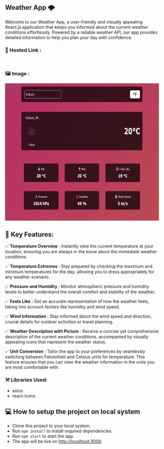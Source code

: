## Weather App 🌩
Welcome to our Weather App, a user-friendly and visually appealing React.js application that keeps you informed about the current weather conditions effortlessly. Powered by a reliable weather API, our app provides detailed information to help you plan your day with confidence.

### 🔗 Hosted Link : 
<br/>

### 🖼 Image :
<img src="./images/Wheather App.png"  width="650" height="450" >

##  🔑 Key Features:

✅ <b>Temperature Overview</b> : Instantly view the current temperature at your location, ensuring you are always in the know about the immediate weather conditions.

✅ <b>Temperature Extremes</b> : Stay prepared by checking the maximum and minimum temperatures for the day, allowing you to dress appropriately for any weather scenario.

✅ <b>Pressure and Humidity</b> : Monitor atmospheric pressure and humidity levels to better understand the overall comfort and stability of the weather.

✅ <b>Feels Like</b> : Get an accurate representation of how the weather feels, taking into account factors like humidity and wind speed.

✅ <b>Wind Information</b> : Stay informed about the wind speed and direction, crucial details for outdoor activities or travel planning.

✅ <b>Weather Description with Picture</b> : Receive a concise yet comprehensive description of the current weather conditions, accompanied by visually appealing icons that represent the weather status.

✅ <b>Unit Conversion</b> : Tailor the app to your preferences by seamlessly switching between Fahrenheit and Celsius units for temperature. This feature ensures that you can view the weather information in the units you are most comfortable with.

### ⚒ Libraries Used:
- axios
- react-icons

## 💻 How to setup the project on local system
- Clone this project to your local system.
- Run `npm install` to install required dependencies.
- Run `npm start` to start the app.
- The app will be live on [http://localhost:3000](http://localhost:3000).
